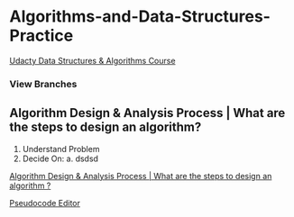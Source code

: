 # Algorithms-and-Data-Structures-Practice

[Udacty Data Structures & Algorithms Course](https://www.udacity.com/course/data-structures-and-algorithms-nanodegree--nd256)

### View Branches

## Algorithm Design & Analysis Process | What are the steps to design an algorithm?

1. Understand Problem
2. Decide On:
        a. dsdsd

[Algorithm Design & Analysis Process | What are the steps to design an algorithm ?](https://www.youtube.com/watch?v=6BWvV4xVh8U&list=PLftH_KTPtiBKPAbFwv0srGgzxVZFm65JX)

[Pseudocode Editor](https://app.code2flow.com/flowcharts/5f0f59b82f2c18a4ee65b925)
